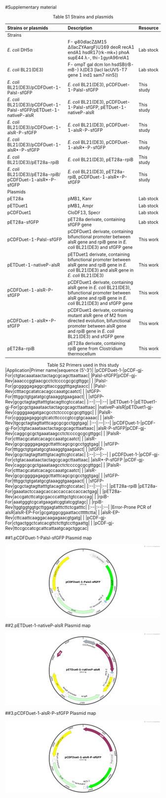 #Supplementary material
<center>Table S1 Strains and plasmids</center>


|Strains or plasmids|Description|Resource|
|:--|:--|:--|
|Strains| | |
|*E. coli* DH5α|F- φ80dlacZΔM15 Δ(lacZYAargF)U169 deoR recA1 endA1 hsdR17(rk-mk+) phoA supE44 λ-, thi-1gyrA96relA1|Lab stock|
|*E. coli* BL21(DE3)|F- ompT gal dcm lon hsdSB(rB- mB-) λ(DE3 [lacI lacUV5-T7 gene 1 ind1 sam7 nin5])|Lab stock|
|*E. coli* BL21(DE3)/pCDFDuet-1-PalsI-sfGFP|*E. coli* BL21(DE3), pCDFDuet-1-PalsI-sfGFP|This study|
|*E. coli* BL21(DE3)/pCDFDuet-1-PalsI-sfGFP/pETDuet-1-nativeP-alsR|*E. coli* BL21(DE3), pCDFDuet-1-PalsI-sfGFP, pETDuet-1-nativeP-alsR|This study|
|*E. coli* BL21(DE3)/pCDFDuet-1-alsR-P-sfGFP|*E. coli* BL21(DE3), pCDFDuet-1-alsR-P-sfGFP|This study|
|*E. coli* BL21(DE3)/pCDFDuet-1-alsR*-P-sfGFP|*E. coli* BL21(DE3), pCDFDuet-1-alsR*-P-sfGFP|This study|
|*E. coli* BL21(DE3)/pET28a-rpiB|*E. coli* BL21(DE3), pET28a-rpiB|This study|
|*E. coli* BL21(DE3)/pET28a-rpiB/ pCDFDuet-1-alsR*-P-sfGFP|*E. coli* BL21(DE3), pET28a-rpiB, pCDFDuet-1-alsR*-P-sfGFP|This study|
|Plasmids| | |
|pET28a|pMB1, Kanr|Lab stock|
|pETDuet1|pMB1, Ampr|Lab stock|
|pCDFDuet1|CloDF13, Specr|Lab stock|
|pET28a-sfGFP|pET28a derivate, containing sfGFP gene|Lab stock|
|pCDFDuet-1-PalsI-sfGFP|pCDFDuet1 derivate, containing bifunctional promoter between alsR gene and rpiB gene in *E. coli* BL21(DE3) and sfGFP gene|This work|
|pETDuet-1-nativeP-alsR|pETDuet1 derivate, containing bifunctional promoter between alsR gene and rpiB gene in *E. coli* BL21(DE3) and alsR gene in *E. coli* BL21(DE3)|This work|
|pCDFDuet-1-alsR-P-sfGFP|pCDFDuet1 derivate, containing alsR gene in *E. coli* BL21(DE3), bifunctional promoter between alsR gene and rpiB gene in *E. coli* BL21(DE3) and sfGFP gene|This work|
|pCDFDuet-1-alsR*-P-sfGFP|pCDFDuet1 derivate, containing mutant alsR gene of M2 from directed evolution, bifunctional promoter between alsR gene and rpiB gene in *E. coli* BL21(DE3) and sfGFP gene|This work|
|pET28a-rpiB|pET28a derivate, containing rpiB gene from Clostridium thermocellum|This work|

<center>Table S2 Primers used in this study</center>
|Application|Primer name|sequence (5’-3’)|
|pCDFDuet-1-|pCDF-gj-For|ctgtacaaataactactagcgcagcttaattaac|
|PalsI-sfGFP|pCDF-gj-Rev|aaacccggtaacgcctctccccgcgcgttggc|
| |PalsI-For|gcggggagaggcgttaccgggtttgagtaacc|
| |PalsI-Rev|ctttacgcatatcacagccaaatgcaatct|
| |sfGFP-For|tttggctgtgatatgcgtaaaggtgaagaact|
| |sfGFP-Rev|gcgctagtagttatttgtacagttcgtccatac|
|:--|:--|:--|
|pETDuet-1-|pETDuet1-gj-For|gcgctgaaataactactagcgcagcttaattaac|
|nativeP-alsR|pETDuet1-gj-Rev|cggggaagatgacgcctctccccgcgcgttggc|
| |PalsR-For|cggggagaggcgtcatcttccccgtccgtgcaaaac|
| |alsR-Rev|tgcgctagtagttatttcagcgcgcctggtgag|
|:--|:--|:--|
|pCDFDuet-1-|pCDF-gj-For|ctgtacaaataactactagcgcagcttaattaac|
|alsR-P-sfGFP|pCDF-gj-Rev|caggcgcgctgaaataagcctctccccgcgcgttggc|
| |PalsR-For|ctttacgcatatcacagccaaatgcaatct|
| |alsR-Rev|gcgcggggagaggcttatttcagcgcgcctggtgag|
| |sfGFP-For|tttggctgtgatatgcgtaaaggtgaagaact|
| |sfGFP-Rev|gcgctagtagttatttgtacagttcgtccatac|
|:--|:--|:--|
| pCDFDuet-1-|pCDF-gj-For|ctgtacaaataactactagcgcagcttaattaac|
|alsR*-P-sfGFP |pCDF-gj-Rev|caggcgcgctgaaataagcctctccccgcgcgttggc|
| |PalsR-For|ctttacgcatatcacagccaaatgcaatct|
| |alsR-Rev|gcgcggggagaggcttatttcagcgcgcctggtgag|
| |sfGFP-For|tttggctgtgatatgcgtaaaggtgaagaact|
| |sfGFP-Rev|gcgctagtagttatttgtacagttcgtccatac|
|:--|:--|:--|
|pET28a-rpiB |pET28a-For|gaaatactccaagcaccaccaccaccaccactgag|
| |pET28a-Rev|accgatcttcatgcgacccatttgctgtccaccag|
| |rpiB-For|aaatgggtcgcatgaagatcggtatcggtagc|
| |rpiB-Rev|tggtggtggtgcttggagtatttcttctcgatttc|
|:--|:--|:--|
|Error-Prone PCR of alsR|alsR-EP-For|gcgatggcggaattacctttttctta|
| |alsR-EP-Rev|cttcaattcaaggacaagagaacgtgatg|
| |pCDF-gj-For|ctgactggctcatcacgttctcttgtccttgaattg|
| |pCDF-gj-Rev|ttccgccatcgcattcattaatgcagctggcac|

##1.pCDFDuet-1-Palsl-sfGFP Plasmid map

 ![Image](supplementimg/s1.png)

##2.pETDuet-1-nativeP-alsR Plasmid map

 ![Image](supplementimg/s2.png)

##3.pCDFDuet-1-alsR-P-sfGFP Plasmid map

 ![Image](supplementimg/s3.png)


 
